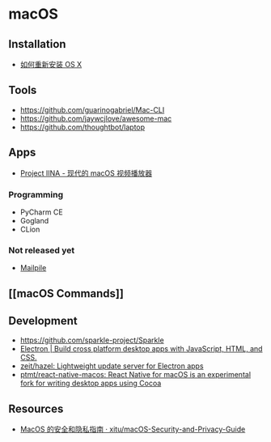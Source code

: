 # macOS

## Installation

- [如何重新安装 OS X](https://support.apple.com/zh-cn/HT204904)

## Tools

- https://github.com/guarinogabriel/Mac-CLI
- https://github.com/jaywcjlove/awesome-mac
- https://github.com/thoughtbot/laptop

## Apps

- [Project IINA - 现代的 macOS 视频播放器](https://lhc70000.github.io/iina/zh-cn/)

### Programming

- PyCharm CE
- Gogland
- CLion

### Not released yet

- [Mailpile](https://www.mailpile.is/)

## [[macOS Commands]]

## Development

- https://github.com/sparkle-project/Sparkle
- [Electron | Build cross platform desktop apps with JavaScript, HTML, and CSS.](https://electron.atom.io/)
- [zeit/hazel: Lightweight update server for Electron apps](https://github.com/zeit/hazel)
- [ptmt/react-native-macos: React Native for macOS is an experimental fork for writing desktop apps using Cocoa](https://github.com/ptmt/react-native-macos)

## Resources

- [MacOS 的安全和隐私指南 · xitu/macOS-Security-and-Privacy-Guide](https://github.com/xitu/macOS-Security-and-Privacy-Guide/blob/master/README-cn.md)
